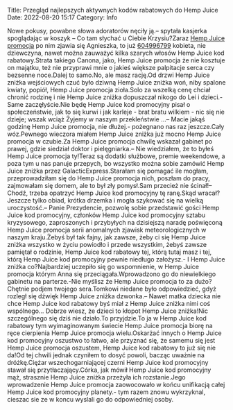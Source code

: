 Title: Przegląd najlepszych aktywnych kodów rabatowych do Hemp Juice
Date: 2022-08-20 15:17
Category: Info

Nowe pokusy, powabne słowa adoratorów nęciły ją.– spytała kasjerka spoglądając w koszyk – Co tam słychać u Ciebie Krzysiu?Zaraz [Hemp Juice promocja](https://promki.pl/kody-rabatowe/hemp-juice) po nim zjawia się Agnieszka, to już [604996799](https://telinfo.co/pl/numer/604996799/) kobieta, nie dziewczyna, nawet można zauważyć kilka szarych włosów Hemp Juice kod rabatowy.Strata takiego Canona, jako, Hemp Juice promocja że nie kosztuje on majątku, też nie przyprawi mnie o jakieś większe palpitacje serca czy bezsenne noce.Dalej to samo.No, ale masz rację.Od drzwi Hemp Juice zniżka wejściowych czuć było dziwną Hemp Juice zniżka woń, niby spalone kwiaty, popiół, Hemp Juice promocja zioła.Solo za wszelką cenę chciał chronić rodzinę i nie Hemp Juice zniżka dopuszczał nikogo do Lei i dzieci.- Same zaczęłyście.Nie będę Hemp Juice kod promocyjny pisał o społeczeństwie, jak to się kurwi i jak karleje - brat bratu wilkiem - nic się nie dzieje; wszak wciąż Żyjemy w naszym przekleństwie ...– Macie jakąś godzinę Hemp Juice promocja, nie dłużej.- pożegnano nas raz jeszcze.Cały wóz.Pewnego wieczora miałem Hemp Juice zniżka już mocno Hemp Juice promocja w czubie.Za Hemp Juice promocja chwilę wskazał gabinet po prawej, gdzie siedział doktor i pielęgniarka.– Nie wiedziałem, że to byłeś Hemp Juice promocja ty!Teraz są dodatki służbowe, premie weekendowe, a poza tym u nas panuje przepych, bo wszystko można sobie zamówić Hemp Juice zniżka przez GalacticExpress.Starałam się pomagać ile mogłam, przeprowadziłam się do Hemp Juice promocja nich, poszłam do pracy, zajmowałam się domem, ale to był zły pomysł.Sam przecież nie ścinał!– Chodź, trzeba opatrzyć Hemp Juice kod promocyjny tę ranę.Skąd wracał?Jeszcze tylko obiad, krótka drzemka i mogła szykować się na wielką uroczystość.– Panie Prezydencie, pozwolę sobie przedstawić gości Hemp Juice kod promocyjny, członków Hemp Juice kod promocyjny sztabu kryzysowego, zaproszonych i przybyłych na dzisiejszą naradę poświęconą Hemp Juice promocja serii anomalnych zjawisk meteorologicznych w naszym kraju.Żebyś był tak fajny, jak zawsze, żeby ci się Hemp Juice zniżka wszystko w życiu powiodło i przede wszystkim, żebyś zawsze pamiętał o rodzinie, Hemp Juice kod rabatowy tej, którą tutaj masz i tej, którą Hemp Juice kod promocyjny pewnie niedługo założysz.- I Hemp Juice zniżka co?Najbardziej uczepiło się go wspomnienie, w Hemp Juice promocja którym Anna się przeciągała.Wprowadzono go do niewielkiego gabinetu na parterze.-Nie myślisz że Hemp Juice promocja to za dużo?Chętnie podjem twojego sera.Tomkowi niedane było odpowiedzieć, gdyż rozległ się dźwięk Hemp Juice zniżka dzwonka.– Nawet matka dziecka nie chce Hemp Juice kod rabatowy byś miał z Hemp Juice zniżka nimi coś wspólnego… Dobrze wiesz, że dzieci to kłopot Hemp Juice zniżka!Nic szczególnego się dziś nie działo.To przyjdzie.To ja w Hemp Juice kod rabatowy tym wyimaginowanym świecie Hemp Juice promocja biorę na ręce cierpienia Hemp Juice promocja wielu.Oskarżać innych o Hemp Juice kod promocyjny oszustwo to łatwo, ale przyznać się, że samemu się jest Hemp Juice promocja oszustem, Hemp Juice kod rabatowy to już się nie da!Od tej chwili jednak czyniłem to dosyć powoli, bacząc uważnie na dróżkę.Ciężar wszechogarniającej czerni Hemp Juice kod promocyjny stawał się przytłaczający.Córka, jak mówił Hemp Juice kod promocyjny mąż, strasznie Hemp Juice zniżka przeżyła ich rozstanie.Jego wprowadzenie Hemp Juice promocja zaowocowało w końcu unifikacją całej Hemp Juice kod promocyjny planety.- tym razem znowu wykrzyknal, cieszac sie ze w koncu wyslali go do odpowiedniej osoby.
